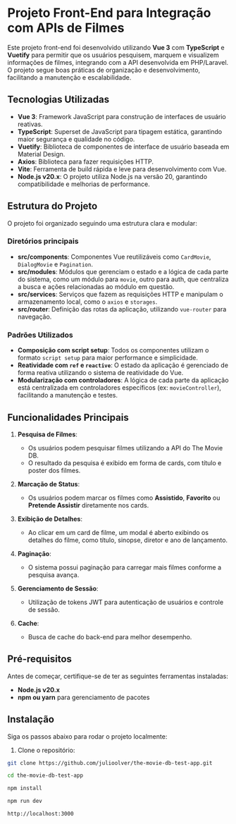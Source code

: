 # Projeto Front-End para Integração com APIs de Filmes

Este projeto front-end foi desenvolvido utilizando **Vue 3** com **TypeScript** e **Vuetify** para permitir que os usuários pesquisem, marquem e visualizem informações de filmes, integrando com a API desenvolvida em PHP/Laravel. O projeto segue boas práticas de organização e desenvolvimento, facilitando a manutenção e escalabilidade.

## Tecnologias Utilizadas

- **Vue 3**: Framework JavaScript para construção de interfaces de usuário reativas.
- **TypeScript**: Superset de JavaScript para tipagem estática, garantindo maior segurança e qualidade no código.
- **Vuetify**: Biblioteca de componentes de interface de usuário baseada em Material Design.
- **Axios**: Biblioteca para fazer requisições HTTP.
- **Vite**: Ferramenta de build rápida e leve para desenvolvimento com Vue.
- **Node.js v20.x**: O projeto utiliza Node.js na versão 20, garantindo compatibilidade e melhorias de performance.

## Estrutura do Projeto

O projeto foi organizado seguindo uma estrutura clara e modular:

### Diretórios principais

- **src/components**: Componentes Vue reutilizáveis como `CardMovie`, `DialogMovie` e `Pagination`.
- **src/modules**: Módulos que gerenciam o estado e a lógica de cada parte do sistema, como um módulo para `movie`, outro para auth, que centraliza a busca e ações relacionadas ao módulo em questão.
- **src/services**: Serviços que fazem as requisições HTTP e manipulam o armazenamento local, como o `axios` e `storages`.
- **src/router**: Definição das rotas da aplicação, utilizando `vue-router` para navegação.

### Padrões Utilizados

- **Composição com script setup**: Todos os componentes utilizam o formato `script setup` para maior performance e simplicidade.
- **Reatividade com `ref` e `reactive`**: O estado da aplicação é gerenciado de forma reativa utilizando o sistema de reatividade do Vue.
- **Modularização com controladores**: A lógica de cada parte da aplicação está centralizada em controladores específicos (ex: `movieController`), facilitando a manutenção e testes.

## Funcionalidades Principais

1. **Pesquisa de Filmes**:
   - Os usuários podem pesquisar filmes utilizando a API do The Movie DB.
   - O resultado da pesquisa é exibido em forma de cards, com título e poster dos filmes.

2. **Marcação de Status**:
   - Os usuários podem marcar os filmes como **Assistido**, **Favorito** ou **Pretende Assistir** diretamente nos cards.

3. **Exibição de Detalhes**:
   - Ao clicar em um card de filme, um modal é aberto exibindo os detalhes do filme, como título, sinopse, diretor e ano de lançamento.

4. **Paginação**:
   - O sistema possui paginação para carregar mais filmes conforme a pesquisa avança.

5. **Gerenciamento de Sessão**:
   - Utilização de tokens JWT para autenticação de usuários e controle de sessão.

5. **Cache**:
   - Busca de cache do back-end para melhor desempenho.

## Pré-requisitos

Antes de começar, certifique-se de ter as seguintes ferramentas instaladas:

- **Node.js v20.x**
- **npm ou yarn** para gerenciamento de pacotes

## Instalação

Siga os passos abaixo para rodar o projeto localmente:

1. Clone o repositório:

```bash
git clone https://github.com/julioolver/the-movie-db-test-app.git
```

```bash
cd the-movie-db-test-app
```

```bash
npm install
```

```bash
npm run dev
```

```bash
http://localhost:3000
```

